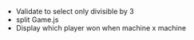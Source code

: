 - Validate to select only divisible by 3
- split Game.js
- Display which player won when machine x machine
